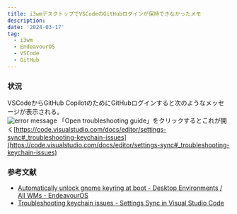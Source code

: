 ```yaml
---
title: i3wmデスクトップでVSCodeのGitHubログインが保持できなかったメモ
description: 
date: '2024-03-17'
tag:
  - i3wm
  - EndeavourOS
  - VSCode
  - GitHub
---
```



### 状況
VSCodeからGitHub CopilotのためにGitHubログインすると次のようなメッセージが表示される。  
![error message](https://i.gyazo.com/eb85146b137d3908359fab61c3952e95.png)
「Open troubleshooting guide」をクリックするとこれが開く[https://code.visualstudio.com/docs/editor/settings-sync#_troubleshooting-keychain-issues](https://code.visualstudio.com/docs/editor/settings-sync#_troubleshooting-keychain-issues)




### 参考文献
- [Automatically unlock gnome keyring at boot - Desktop Environments / All WMs - EndeavourOS](https://forum.endeavouros.com/t/automatically-unlock-gnome-keyring-at-boot/24216)
- [Troubleshooting keychain issues - Settings Sync in Visual Studio Code](https://code.visualstudio.com/docs/editor/settings-sync#_troubleshooting-keychain-issues)
